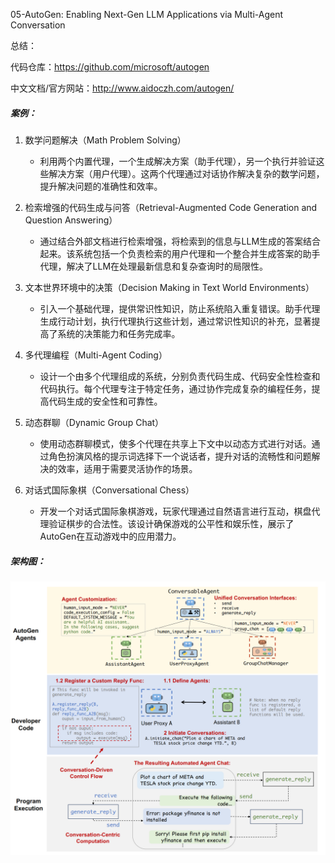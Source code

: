 05-AutoGen: Enabling Next-Gen LLM Applications via Multi-Agent Conversation

总结：

代码仓库：https://github.com/microsoft/autogen

中文文档/官方网站：http://www.aidoczh.com/autogen/

##### 案例：
1. 数学问题解决（Math Problem Solving）
    - 利用两个内置代理，一个生成解决方案（助手代理），另一个执行并验证这些解决方案（用户代理）。这两个代理通过对话协作解决复杂的数学问题，提升解决问题的准确性和效率。

2. 检索增强的代码生成与问答（Retrieval-Augmented Code Generation and Question Answering）
    - 通过结合外部文档进行检索增强，将检索到的信息与LLM生成的答案结合起来。该系统包括一个负责检索的用户代理和一个整合并生成答案的助手代理，解决了LLM在处理最新信息和复杂查询时的局限性。

3. 文本世界环境中的决策（Decision Making in Text World Environments）
    - 引入一个基础代理，提供常识性知识，防止系统陷入重复错误。助手代理生成行动计划，执行代理执行这些计划，通过常识性知识的补充，显著提高了系统的决策能力和任务完成率。

4.  多代理编程（Multi-Agent Coding）
    - 设计一个由多个代理组成的系统，分别负责代码生成、代码安全性检查和代码执行。每个代理专注于特定任务，通过协作完成复杂的编程任务，提高代码生成的安全性和可靠性。

5. 动态群聊（Dynamic Group Chat）
    - 使用动态群聊模式，使多个代理在共享上下文中以动态方式进行对话。通过角色扮演风格的提示词选择下一个说话者，提升对话的流畅性和问题解决的效率，适用于需要灵活协作的场景。

6. 对话式国际象棋（Conversational Chess）
    - 开发一个对话式国际象棋游戏，玩家代理通过自然语言进行互动，棋盘代理验证棋步的合法性。该设计确保游戏的公平性和娱乐性，展示了AutoGen在互动游戏中的应用潜力。


##### 架构图：
![alt text](image-16.png)